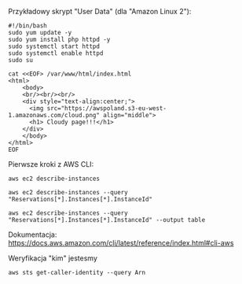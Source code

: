 
Przykładowy skrypt "User Data" (dla "Amazon Linux 2"):

```
#!/bin/bash
sudo yum update -y
sudo yum install php httpd -y
sudo systemctl start httpd
sudo systemctl enable httpd
sudo su

cat <<EOF> /var/www/html/index.html
<html>
	<body>
    <br/><br/><br/>
    <div style="text-align:center;">
      <img src="https://awspoland.s3-eu-west-1.amazonaws.com/cloud.png" align="middle">
      <h1> Cloudy page!!!</h1>
    </div>
	</body>
</html>
EOF
```


Pierwsze kroki z AWS CLI:

```
aws ec2 describe-instances

aws ec2 describe-instances --query "Reservations[*].Instances[*].InstanceId"

aws ec2 describe-instances --query "Reservations[*].Instances[*].InstanceId" --output table
```
Dokumentacja: https://docs.aws.amazon.com/cli/latest/reference/index.html#cli-aws


Weryfikacja "kim" jestesmy
```
aws sts get-caller-identity --query Arn
```
